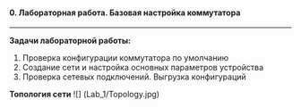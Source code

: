 #### 0. Лабораторная работа. Базовая настройка коммутатора
____

**Задачи лабораторной работы:**
1. Проверка конфигурации коммутатора по умолчанию
2. Создание сети и настройка основных параметров устройства
3. Проверка сетевых подключений. Выгрузка конфигураций

**Топология сети**
![] (Lab_1/Topology.jpg)
